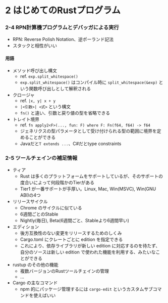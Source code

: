 2 はじめてのRustプログラム
=======================


### 2-4 RPN計算機プログラムとデバッガによる実行

- RPN: Reverse Polish Notation、逆ポーランド記法
- スタックと相性がいい

#### 用語
- メソッド呼び出し構文
  - ref. `exp.split_whitespace()`
  - `exp.split_whitespace()` はコンパイル時に `split_whitespace(&exp)` という関数呼び出しとして解釈される
- クロージャ
  - ref. `|x, y| x + y`
  - `|<引数>| <式>` という構文
  - `fn()` と違い、引数と戻り値の型を省略できる
- トレイト境界
  - ref. `fn apply2<F>(..., fun: F) where F: Fn(f64, f64) -> f64`
  - ジェネリクスの型パラメータとして受け付けられる型の範囲に境界を定めることができる
  - Javaだと`T extends ...`、C#だとtype constraints


### 2-5 ツールチェインの補足情報

- ティア
  - Rust は多くのプラットフォームをサポートしているが、そのサポートの度合いによって何段階かのTierがある
  - Tier1 が一番サポートが手厚い。Linux, Mac, Win(MSVC), Win(GNU ABI)の4つ
- リリースサイクル
  - Chrome のサイクルに似ている
  - 6週間ごとのStable
  - Nightly(毎日), Beta(6週間ごと、Stableより6週間早い)
- エディション
  - 後方互換性のない変更をリリースするためのしくみ
  - Cargo.toml にクレートごとに edition を指定できる
  - これにより、依存ライブラリが新しい edition に対応するのを待たず、自分のソースは新しい edition で使われた機能を利用する、みたいなことができる
- rustup のその他の機能
  - 複数バージョンのRustツールチェインの管理
  - ...
- Cargo の主なコマンド
  - npm 的にパッケージ管理するには `cargo-edit` というカスタムサブコマンドを使えばいい
